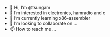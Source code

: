 - 👋 Hi, I’m @tsungam
- 👀 I’m interested in electronics, hamradio and c
- 🌱 I’m currently learning x86-assembler
- 💞️ I’m looking to collaborate on ...
- 📫 How to reach me ...

<!---
tsungam/tsungam is a ✨ special ✨ repository because its `README.md` (this file) appears on your GitHub profile.
You can click the Preview link to take a look at your changes.
--->
